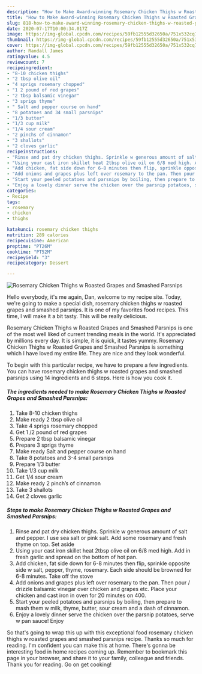 ```yaml
---
description: "How to Make Award-winning Rosemary Chicken Thighs w Roasted Grapes and Smashed Parsnips"
title: "How to Make Award-winning Rosemary Chicken Thighs w Roasted Grapes and Smashed Parsnips"
slug: 818-how-to-make-award-winning-rosemary-chicken-thighs-w-roasted-grapes-and-smashed-parsnips
date: 2020-07-17T10:00:34.017Z
image: https://img-global.cpcdn.com/recipes/59fb12555d32650a/751x532cq70/rosemary-chicken-thighs-w-roasted-grapes-and-smashed-parsnips-recipe-main-photo.jpg
thumbnail: https://img-global.cpcdn.com/recipes/59fb12555d32650a/751x532cq70/rosemary-chicken-thighs-w-roasted-grapes-and-smashed-parsnips-recipe-main-photo.jpg
cover: https://img-global.cpcdn.com/recipes/59fb12555d32650a/751x532cq70/rosemary-chicken-thighs-w-roasted-grapes-and-smashed-parsnips-recipe-main-photo.jpg
author: Randall James
ratingvalue: 4.5
reviewcount: 7
recipeingredient:
- "8-10 chicken thighs"
- "2 tbsp olive oil"
- "4 sprigs rosemary chopped"
- "1 2 pound of red grapes"
- "2 tbsp balsamic vinegar"
- "3 sprigs thyme"
- " Salt and pepper course on hand"
- "8 potatoes and 34 small parsnips"
- "1/3 butter"
- "1/3 cup milk"
- "1/4 sour cream"
- "2 pinchs of cinnamon"
- "3 shallots"
- "2 cloves garlic"
recipeinstructions:
- "Rinse and pat dry chicken thighs. Sprinkle w generous amount of salt and pepper. I use sea salt or pink salt. Add some rosemary and fresh thyme on top. Set aside"
- "Using your cast iron skillet heat 2tbsp olive oil on 6/8 med high. Add in fresh garlic and spread on the bottom of hot pan."
- "Add chicken, fat side down for 6-8 minutes then flip, sprinkle opposite side w salt, pepper, thyme, rosemary. Each side should be browned for 6-8 minutes. Take off the stove"
- "Add onions and grapes plus left over rosemary to the pan. Then pour / drizzle balsamic vinegar over chicken and grapes etc. Place your chicken and cast iron in oven for 20 minutes on 400."
- "Start your peeled potatoes and parsnips by boiling, then prepare to mash them w milk, thyme, butter, sour cream and a dash of cinnamon."
- "Enjoy a lovely dinner serve the chicken over the parsnip potatoes, serve w pan sauce! Enjoy"
categories:
- Recipe
tags:
- rosemary
- chicken
- thighs

katakunci: rosemary chicken thighs 
nutrition: 289 calories
recipecuisine: American
preptime: "PT26M"
cooktime: "PT52M"
recipeyield: "3"
recipecategory: Dessert

---
```



![Rosemary Chicken Thighs w Roasted Grapes and Smashed Parsnips](https://img-global.cpcdn.com/recipes/59fb12555d32650a/751x532cq70/rosemary-chicken-thighs-w-roasted-grapes-and-smashed-parsnips-recipe-main-photo.jpg)

Hello everybody, it's me again, Dan, welcome to my recipe site. Today, we're going to make a special dish, rosemary chicken thighs w roasted grapes and smashed parsnips. It is one of my favorites food recipes. This time, I will make it a bit tasty. This will be really delicious.

Rosemary Chicken Thighs w Roasted Grapes and Smashed Parsnips is one of the most well liked of current trending meals in the world. It's appreciated by millions every day. It is simple, it is quick, it tastes yummy. Rosemary Chicken Thighs w Roasted Grapes and Smashed Parsnips is something which I have loved my entire life. They are nice and they look wonderful.




To begin with this particular recipe, we have to prepare a few ingredients. You can have rosemary chicken thighs w roasted grapes and smashed parsnips using 14 ingredients and 6 steps. Here is how you cook it.

<!--inarticleads1-->

##### The ingredients needed to make Rosemary Chicken Thighs w Roasted Grapes and Smashed Parsnips:

1. Take 8-10 chicken thighs
1. Make ready 2 tbsp olive oil
1. Take 4 sprigs rosemary chopped
1. Get 1 /2 pound of red grapes
1. Prepare 2 tbsp balsamic vinegar
1. Prepare 3 sprigs thyme
1. Make ready  Salt and pepper course on hand
1. Take 8 potatoes and 3-4 small parsnips
1. Prepare 1/3 butter
1. Take 1/3 cup milk
1. Get 1/4 sour cream
1. Make ready 2 pinch’s of cinnamon
1. Take 3 shallots
1. Get 2 cloves garlic




<!--inarticleads2-->

##### Steps to make Rosemary Chicken Thighs w Roasted Grapes and Smashed Parsnips:

1. Rinse and pat dry chicken thighs. Sprinkle w generous amount of salt and pepper. I use sea salt or pink salt. Add some rosemary and fresh thyme on top. Set aside
1. Using your cast iron skillet heat 2tbsp olive oil on 6/8 med high. Add in fresh garlic and spread on the bottom of hot pan.
1. Add chicken, fat side down for 6-8 minutes then flip, sprinkle opposite side w salt, pepper, thyme, rosemary. Each side should be browned for 6-8 minutes. Take off the stove
1. Add onions and grapes plus left over rosemary to the pan. Then pour / drizzle balsamic vinegar over chicken and grapes etc. Place your chicken and cast iron in oven for 20 minutes on 400.
1. Start your peeled potatoes and parsnips by boiling, then prepare to mash them w milk, thyme, butter, sour cream and a dash of cinnamon.
1. Enjoy a lovely dinner serve the chicken over the parsnip potatoes, serve w pan sauce! Enjoy




So that's going to wrap this up with this exceptional food rosemary chicken thighs w roasted grapes and smashed parsnips recipe. Thanks so much for reading. I'm confident you can make this at home. There's gonna be interesting food in home recipes coming up. Remember to bookmark this page in your browser, and share it to your family, colleague and friends. Thank you for reading. Go on get cooking!
